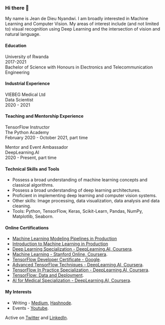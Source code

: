 ### Hi there 👋

My name is Jean de Dieu Nyandwi. I am broadly interested in Machine Learning and Computer Vision. My areas of interest include (and not limited to) visual recognition using Deep Learning and the intersection of vision and natural language. 

<!-- 
##Hide

* I actively write about Machine Learning at my [blog](https://jeande.tech) and [Medium](https://jeande.medium.com).
* I facilitate learners taking DeepLearning.AI specializations as a mentor
* I host PIE & AI Kigali meetups in partnership with [DeepLearning.AI](https://deeplearning.ai) - Recordings are available [here](https://www.youtube.com/channel/UCSPFIgLyc2t-pNim-CdyBNQ/videos).
* I write about machine learning ideas on [Twitter](https://twitter.com/Jeande_d) and [LinkedIn](https://www.linkedin.com/in/nyandwi/). 
* I am currently working on educational content!

 -->
 
#### Education

University of Rwanda \
2017-2021 \
Bachelor of Science with Honours in Electronics and Telecommunication Engineering

#### Industrial Experience

VIEBEG Medical Ltd \
Data Scientist \
2020 - 2021 

#### Teaching and Mentorship Experience

TensorFlow Instructor \
The Python Academy \
February 2020 - October 2021, part time

Mentor and Event Ambassador \
DeepLearning.AI \
2020 - Present, part time


#### Technical Skills and Tools

* Possess a broad understanding of machine learning concepts and classical algorithms.
* Possess a broad understanding of deep learning architectures.
* Proficient in implementing deep learning and computer vision systems.
* Other skills: Image processing, data visualization, data analysis and data cleaning.
* Tools: Python, TensorFlow, Keras, Scikit-Learn, Pandas, NumPy, Matplotlib, Seaborn.


#### Online Certifications

* [Machine Learning Modeling Pipelines in Production](https://github.com/Nyandwi/nyandwi/blob/main/professional%20certificates/ml_modelling_pipelines_in_prod.pdf)
* [Introduction to Machine Learning in Production](https://github.com/Nyandwi/nyandwi/blob/main/professional%20certificates/intro_to_ml_in_prod.pdf)
* [Deep Learning Specialization - DeepLearning.AI, Coursera](https://github.com/Nyandwi/nyandwi/blob/main/professional%20certificates/Jean%20-%20Deep%20Learning%20Specialization.pdf).
* [Machine Learning - Stanford Online, Coursera](https://github.com/Nyandwi/nyandwi/blob/main/professional%20certificates/Jean%20-%20Machine%20Learning%20Stanford.pdf).
* [TensorFlow Developer Certificate - Google](https://github.com/Nyandwi/nyandwi/blob/main/professional%20certificates/Jean%20-%20TensorFlow%20Developer%20Certificate.pdf).
* [Advanced TensorFlow Techniques - DeepLearning.AI, Coursera](https://github.com/Nyandwi/nyandwi/blob/main/professional%20certificates/Jean%20-%20TensorFlow%20Advanced.pdf).
* [TensorFlow In Practice Specialization - DeepLearning.AI, Coursera](https://github.com/Nyandwi/nyandwi/blob/main/professional%20certificates/Jean%20-%20DeepLearning.AI%20TensorFlow.pdf).
* [TensorFlow: Data and Deployment](https://github.com/Nyandwi/nyandwi/blob/main/professional%20certificates/Jean%20-%20TF%20Specialization%20Certificate.pdf).
* [AI for Medical Specialization - DeepLearning.AI, Coursera](https://github.com/Nyandwi/nyandwi/blob/main/professional%20certificates/Jean%20-%20AI%20for%20Medicine%20Specialization.pdf).

#### My Interests

* Writing - [Medium](https://jeande.medium.com), [Hashnode](https://jeande.tech).
* Events - [Youtube](https://www.youtube.com/channel/UCSPFIgLyc2t-pNim-CdyBNQ/videos).

Active on [Twitter](https://twitter.com/Jeande_d) and [LinkedIn](https://www.linkedin.com/in/nyandwi/). 
